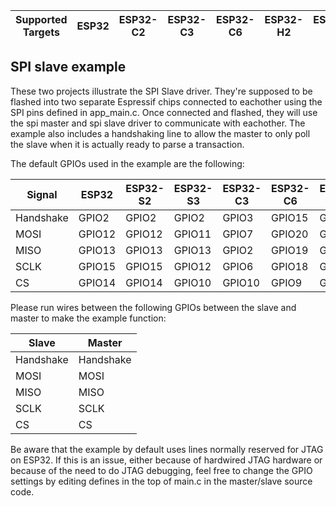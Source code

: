 | Supported Targets | ESP32 | ESP32-C2 | ESP32-C3 | ESP32-C6 | ESP32-H2 | ESP32-S2 | ESP32-S3 |
| ----------------- | ----- | -------- | -------- | -------- | -------- | -------- | -------- |

## SPI slave example

These two projects illustrate the SPI Slave driver. They're supposed to be flashed into two separate Espressif chips connected to eachother using the SPI pins defined in app_main.c. Once connected and flashed, they will use the spi master and spi slave driver to communicate with eachother. The example also includes a handshaking line to allow the master to only poll the  slave when it is actually ready to parse a transaction.

The default GPIOs used in the example are the following:

| Signal    | ESP32  | ESP32-S2 | ESP32-S3 | ESP32-C3 | ESP32-C6 | ESP32-H2 |
|-----------|--------|----------|----------|----------|----------|----------|
| Handshake | GPIO2  | GPIO2    | GPIO2    | GPIO3    | GPIO15   | GPIO2    |
| MOSI      | GPIO12 | GPIO12   | GPIO11   | GPIO7    | GPIO20   | GPIO5    |
| MISO      | GPIO13 | GPIO13   | GPIO13   | GPIO2    | GPIO19   | GPIO0    |
| SCLK      | GPIO15 | GPIO15   | GPIO12   | GPIO6    | GPIO18   | GPIO4    |
| CS        | GPIO14 | GPIO14   | GPIO10   | GPIO10   | GPIO9    | GPIO1    |


Please run wires between the following GPIOs between the slave and master to make the example function:

| Slave      | Master    |
|------------|-----------|
| Handshake  | Handshake |
| MOSI       | MOSI      |
| MISO       | MISO      |
| SCLK       | SCLK      |
| CS         | CS        |

Be aware that the example by default uses lines normally reserved for JTAG on ESP32. If this is an issue, either because of hardwired JTAG hardware or because of the need to do JTAG debugging, feel free to change the GPIO settings by editing defines in the top of main.c in the master/slave source code.
